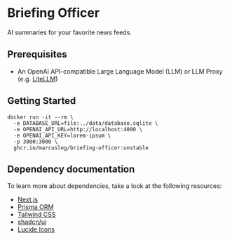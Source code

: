 # Briefing Officer

AI summaries for your favorite news feeds.

## Prerequisites

- An OpenAI API-compatible Large Language Model (LLM) or LLM Proxy (e.g. [LiteLLM](https://github.com/BerriAI/litellm))

## Getting Started

```
docker run -it --rm \
  -e DATABASE_URL=file:../data/database.sqlite \
  -e OPENAI_API_URL=http://localhost:4000 \
  -e OPENAI_API_KEY=lorem-ipsum \
  -p 3000:3000 \
  ghcr.io/marcusleg/briefing-officer:unstable
```

## Dependency documentation

To learn more about dependencies, take a look at the following resources:

- [Next.js](https://nextjs.org/docs)
- [Prisma ORM](https://www.prisma.io/docs/orm)
- [Tailwind CSS](https://tailwindcss.com/docs/installation)
- [shadcn/ui](https://ui.shadcn.com/docs)
- [Lucide Icons](https://lucide.dev/icons/)
